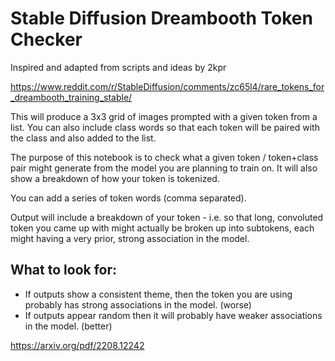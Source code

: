 # Stable Diffusion Dreambooth Token Checker

Inspired and adapted from scripts and ideas by 2kpr

https://www.reddit.com/r/StableDiffusion/comments/zc65l4/rare_tokens_for_dreambooth_training_stable/

This will produce a 3x3 grid of images prompted with a given token from a list.  You can also include class words so that each token will be paired with the class and also added to the list.

The purpose of this notebook is to check what a given token / token+class pair might generate from the model you are planning to train on. It will also show a breakdown of how your token is tokenized.   

You can add a series of token words (comma separated). 

Output will include a breakdown of your token - i.e. so that long, convoluted token you came up with might actually be broken up into subtokens, each might having a very prior, strong association in the model. 

## What to look for:

* If outputs show a consistent theme, then the token you are using probably has strong associations in the model. (worse)
* If outputs appear random then it will probably have weaker associations in the model. (better)

https://arxiv.org/pdf/2208.12242
